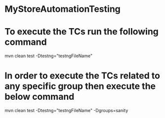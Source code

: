 # MyStoreAutomationTesting
# To execute the TCs run the following command
 mvn clean test -Dtestng="testngFileName"
# In order to execute the TCs related to any specific group then execute the below command
 mvn clean test -Dtestng="testngFileName" -Dgroups=sanity
 
 <!--Update the line 48 and 49 in pom.xml file with your current java version, check by running mvn -version command-->
